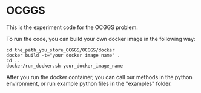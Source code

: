 # OCGGS
This is the experiment code for the OCGGS problem.

To run the code, you can build your own docker image in the following way:

```
cd the_path_you_store_OCGGS/OCGGS/docker
docker build -t="your docker image name" .
cd ..
docker/run_docker.sh your_docker_image_name
```
After you run the docker container, you can call our methods in the python environment, or run example python files in the "examples" folder.
